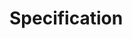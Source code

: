 # Specification

<swagger-ui src="https://raw.githubusercontent.com/opengeospatial/ogcapi-processes/master/openapi/ogcapi-processes.bundled.json"/>
